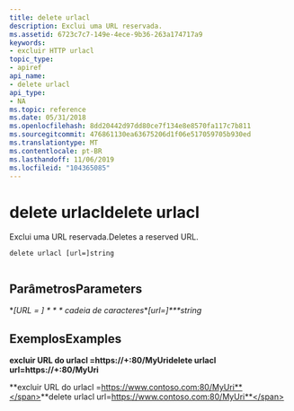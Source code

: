 ```yaml
---
title: delete urlacl
description: Exclui uma URL reservada.
ms.assetid: 6723c7c7-149e-4ece-9b36-263a174717a9
keywords:
- excluir HTTP urlacl
topic_type:
- apiref
api_name:
- delete urlacl
api_type:
- NA
ms.topic: reference
ms.date: 05/31/2018
ms.openlocfilehash: 8dd20442d97dd80ce7f134e8e8570fa117c7b811
ms.sourcegitcommit: 476861130ea63675206d1f06e517059705b930ed
ms.translationtype: MT
ms.contentlocale: pt-BR
ms.lasthandoff: 11/06/2019
ms.locfileid: "104365085"
---
```

# <a name="delete-urlacl"></a><span data-ttu-id="8b62f-104">delete urlacl</span><span class="sxs-lookup"><span data-stu-id="8b62f-104">delete urlacl</span></span>

<span data-ttu-id="8b62f-105">Exclui uma URL reservada.</span><span class="sxs-lookup"><span data-stu-id="8b62f-105">Deletes a reserved URL.</span></span>

``` syntax
delete urlacl [url=]string
 
```

## <a name="parameters"></a><span data-ttu-id="8b62f-106">Parâmetros</span><span class="sxs-lookup"><span data-stu-id="8b62f-106">Parameters</span></span>

<dl> <dt>

<span data-ttu-id="8b62f-107"><span id="_url__string"></span><span id="_URL__STRING"></span>\**\[URL = \] \* \* \* cadeia de caracteres*</span><span class="sxs-lookup"><span data-stu-id="8b62f-107"><span id="_url__string"></span><span id="_URL__STRING"></span>\**\[url=\]\*\*\*string*</span></span>
<span data-ttu-id="8b62f-108"></dt> <dd></dd> </dl></span><span class="sxs-lookup"><span data-stu-id="8b62f-108"></dt> <dd></dd> </dl></span></span>

## <a name="examples"></a><span data-ttu-id="8b62f-109">Exemplos</span><span class="sxs-lookup"><span data-stu-id="8b62f-109">Examples</span></span>

<span data-ttu-id="8b62f-110">**excluir URL do urlacl =https://+:80/MyUri**</span><span class="sxs-lookup"><span data-stu-id="8b62f-110">**delete urlacl url=https://+:80/MyUri**</span></span>

<span data-ttu-id="8b62f-111">**excluir URL do urlacl =https://www.contoso.com:80/MyUri**</span><span class="sxs-lookup"><span data-stu-id="8b62f-111">**delete urlacl url=https://www.contoso.com:80/MyUri**</span></span>

 

 




